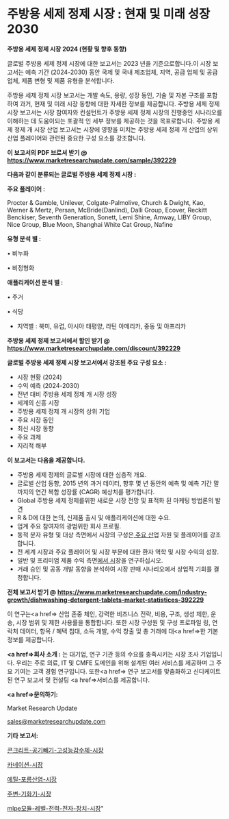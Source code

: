 # 주방용 세제 정제 시장 : 현재 및 미래 성장 2030

<strong>주방용 세제 정제 시장 2024 (현황 및 향후 동향)</strong>

글로벌 주방용 세제 정제 시장에 대한 보고서는 2023 년을 기준으로합니다.이 시장 보고서는 예측 기간 (2024-2030) 동안 국제 및 국내 제조업체, 지역, 공급 업체 및 공급 업체, 제품 변형 및 제품 유형을 분석합니다.

주방용 세제 정제 시장 보고서는 개발 속도, 용량, 성장 동인, 기술 및 자본 구조를 포함하여 과거, 현재 및 미래 시장 동향에 대한 자세한 정보를 제공합니다. 주방용 세제 정제 시장 보고서는 시장 참여자와 컨설턴트가 주방용 세제 정제 시장의 진행중인 시나리오를 이해하는 데 도움이되는 포괄적 인 세부 정보를 제공하는 것을 목표로합니다. 주방용 세제 정제 개 시장 산업 보고서는 시장에 영향을 미치는 주방용 세제 정제 개 산업의 상위 산업 플레이어와 관련된 중요한 구성 요소를 강조합니다.



<strong>이 보고서의 PDF 브로셔 받기 @ <a href=https://www.marketresearchupdate.com/sample/392229>https://www.marketresearchupdate.com/sample/392229</a></strong>



<strong>다음과 같이 분류되는 글로벌 주방용 세제 정제 시장 :</strong>



<strong>주요 플레이어 :</strong>

Procter & Gamble, Unilever, Colgate-Palmolive, Church & Dwight, Kao, Werner & Mertz, Persan, McBride(Danlind), Dalli Group, Ecover, Reckitt Benckiser, Seventh Generation, Sonett, Lemi Shine, Amway, LIBY Group, Nice Group, Blue Moon, Shanghai White Cat Group, Nafine



<strong>유형 분석 별 :</strong>

• 비누화

• 비정형화



<strong>애플리케이션 분석 별 :</strong>

• 주거

• 식당

<ul>
  <li>지역별 : 북미, 유럽, 아시아 태평양, 라틴 아메리카, 중동 및 아프리카</li>
</ul>


<strong>주방용 세제 정제 보고서에서 할인 받기 @ <a href=https://www.marketresearchupdate.com/discount/392229>https://www.marketresearchupdate.com/discount/392229</a></strong>



<strong>글로벌 주방용 세제 정제 시장 보고서에서 강조된 주요 구성 요소 :</strong>
<ul>
  <li>시장 현황 (2024)</li>
  <li>수익 예측 (2024-2030)</li>
  <li>전년 대비 주방용 세제 정제 개 시장 성장</li>
  <li>세계의 신흥 시장</li>
  <li>주방용 세제 정제 개 시장의 상위 기업</li>
  <li>주요 시장 동인</li>
  <li>최신 시장 동향</li>
  <li>주요 과제</li>
  <li>지리적 해부</li>
</ul>


<strong>이 보고서는 다음을 제공합니다.</strong>
<ul>
  <li>주방용 세제 정제의 글로벌 시장에 대한 심층적 개요.</li>
  <li>글로벌 산업 동향, 2015 년의 과거 데이터, 향후 몇 년 동안의 예측 및 예측 기간 말까지의 연간 복합 성장률 (CAGR) 예상치를 평가합니다.</li>
  <li>Global 주방용 세제 정제를위한 새로운 시장 전망 및 표적화 된 마케팅 방법론의 발견</li>
  <li>R &amp; D에 대한 논의, 신제품 출시 및 애플리케이션에 대한 수요.</li>
  <li>업계 주요 참여자의 광범위한 회사 프로필.</li>
  <li>동적 분자 유형 및 대상 측면에서 시장의 구성은<a href=> 주요 산</a>업 자원 및 플레이어를 강조합니다.</li>
  <li>전 세계 시장과 주요 플레이어 및 시장 부문에 대한 환자 역학 및 시장 수익의 성장.</li>
  <li>일반 및 프리미엄 제품 수익 측면<a href=>에서 시</a>장을 연구하십시오.</li>
  <li>거래 승인 및 공동 개발 동향을 분석하여 시장 판매 시나리오에서 상업적 기회를 결정합니다.</li>
</ul>



<strong>전체 보고서 받기 @ <a href=https://www.marketresearchupdate.com/industry-growth/dishwashing-detergent-tablets-market-statistices-392229>https://www.marketresearchupdate.com/industry-growth/dishwashing-detergent-tablets-market-statistices-392229</a></strong>

이 연구는<a href=> 산업 존중</a> 체인, 강력한 비즈니스 전략, 비용, 구조, 생성 제한, 운송, 시장 범위 및 제한 사용률을 통합합니다. 또한 시장 구성원 및 구성 프로파일 링, 연락처 데이터, 항목 / 혜택 침대, 소득 개발, 수익 창출 및 총 거래에 대<a href=>한 기본 </a>정보를 제공합니다.



<strong><a href=>회사 소</a>개 :</strong>
는 대기업, 연구 기관 등의 수요를 충족시키는 시장 조사 기업입니다. 우리는 주로 의료, IT 및 CMFE 도메인을 위해 설계된 여러 서비스를 제공하며 그 주요 기여는 고객 경험 연구입니다. 또한<a href=> 연구 보</a>고서를 맞춤화하고 신디케이트 된 연구 보고서 및 컨설팅 <a href=>서비스</a>를 제공합니다.



<strong><a href=>문의하기:</a></strong>

Market Research Update

sales@marketresearchupdate.com



<strong>기타 보고서:</strong>

<a href=https://www.linkedin.com/pulse/콘크리트-공기빼기-고성능감수제-시장-진입-전략-및-위험-평가2029년/>콘크리트-공기빼기-고성능감수제-시장</a>

<a href=https://www.linkedin.com/pulse/카네이션-시장-동향-및-성장-전망-consumer-connection-chronicles-24--07dcf/>카네이션-시장</a>

<a href=https://www.linkedin.com/pulse/에틸-포름산염-시장-규모-및-성장-2023-survey-spotlight-pro-24-analysis-xrhxf/>에틸-포름산염-시장</a>

<a href=https://www.linkedin.com/pulse/주변-기화기-시장-진입-전략-및-위험-평가2030년-isdailynews-phnsf/>주변-기화기-시장</a>

<a href=https://www.linkedin.com/pulse/mlpe모듈-레벨-전력-전자-장치-시장-현재-및-미래-성장-2029-equ8f/>mlpe모듈-레벨-전력-전자-장치-시장</a>"

